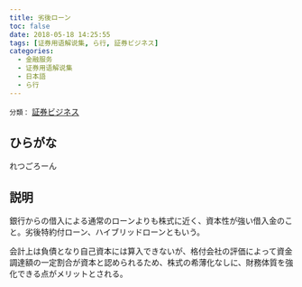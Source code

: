 ```yaml
---
title: 劣後ローン
toc: false
date: 2018-05-18 14:25:55
tags: [证券用语解说集, ら行, 証券ビジネス]
categories:
  - 金融服务
  - 证券用语解说集
  - 日本語
  - ら行
---
```


`分類：` [証券ビジネス](/tags/証券ビジネス/)

## ひらがな

れつごろーん

## 説明

銀行からの借入による通常のローンよりも株式に近く、資本性が強い借入金のこと。劣後特約付ローン、ハイブリッドローンともいう。

会計上は負債となり自己資本には算入できないが、格付会社の評価によって資金調達額の一定割合が資本と認められるため、株式の希薄化なしに、財務体質を強化できる点がメリットとされる。
